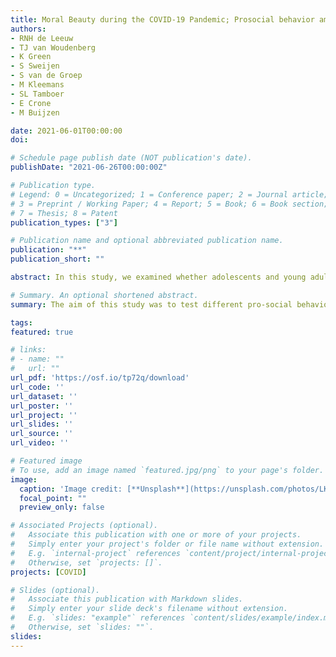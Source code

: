 ```yaml
---
title: Moral Beauty during the COVID-19 Pandemic; Prosocial behavior among Adolescents and Young Adults, and the Inspiring Role of Media
authors:
- RNH de Leeuw
- TJ van Woudenberg
- K Green
- S Sweijen
- S van de Groep
- M Kleemans
- SL Tamboer
- E Crone
- M Buijzen

date: 2021-06-01T00:00:00
doi: 

# Schedule page publish date (NOT publication's date).
publishDate: "2021-06-26T00:00:00Z"

# Publication type.
# Legend: 0 = Uncategorized; 1 = Conference paper; 2 = Journal article;
# 3 = Preprint / Working Paper; 4 = Report; 5 = Book; 6 = Book section;
# 7 = Thesis; 8 = Patent
publication_types: ["3"]

# Publication name and optional abbreviated publication name.
publication: "**"
publication_short: ""

abstract: In this study, we examined whether adolescents and young adults help others during the COVID-19 pandemic and how stories in the media can inspire them in doing so. For this online daily diary study, 481 adolescents (M = 15.29, SD = 1.76) and 404 young adults (M = 21.48, SD = 1.91) were followed for two weeks. Findings of linear mixed effects models demonstrated that feelings of being moved by stories portraying moral beauty were related to giving emotional support to family and friends and to helping others, including strangers. Exposure to COVID-19 news was found to spark supporting and helping as well, and keeping physical distance in line with the advised protective behaviors against COVID-19. Moreover, supporting and helping others were related to happiness. Altogether, findings of this study highlight the potential role of media in helping people to bond together in times of crisis.

# Summary. An optional shortened abstract.
summary: The aim of this study was to test different pro-social behaviors of youth during the Corona pandemic.

tags:
featured: true

# links:
# - name: ""
#   url: ""
url_pdf: 'https://osf.io/tp72q/download'
url_code: ''
url_dataset: ''
url_poster: ''
url_project: ''
url_slides: ''
url_source: ''
url_video: ''

# Featured image
# To use, add an image named `featured.jpg/png` to your page's folder. 
image:
  caption: 'Image credit: [**Unsplash**](https://unsplash.com/photos/LKTrzus_uq0)'
  focal_point: ""
  preview_only: false

# Associated Projects (optional).
#   Associate this publication with one or more of your projects.
#   Simply enter your project's folder or file name without extension.
#   E.g. `internal-project` references `content/project/internal-project/index.md`.
#   Otherwise, set `projects: []`.
projects: [COVID]

# Slides (optional).
#   Associate this publication with Markdown slides.
#   Simply enter your slide deck's filename without extension.
#   E.g. `slides: "example"` references `content/slides/example/index.md`.
#   Otherwise, set `slides: ""`.
slides:
---
```

